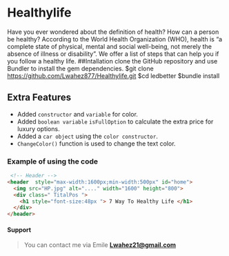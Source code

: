 # Healthylife
Have you ever wondered about the definition of health? How can a person be healthy? According to the World Health Organization (WHO), health is “a complete state of physical, mental and social well-being, not merely the absence of illness or disability”. We offer a list of steps that can help you if you follow a healthy life.
##Intallation
clone the GitHub repository and use Bundler to install the gem dependencies.
   $git clone https://github.com/Lwahez877/Healthylife.git
   $cd ledbetter
   $bundle install
## Extra Features 
*   Added `constructor` and `variable` for color.
*   Added `boolean variable` `isFullOption` to calculate the extra price for luxury options.
*   Added a `car object` using the `color constructor`.
*   `ChangeColor()` function is used to change the text color.
### Example of using the code
```html
 <!-- Header -->
<header  style="max-width:1600px;min-width:500px" id="home">
  <img src="HP.jpg" alt="...." width="1600" height="800">
  <div class=" TitalPos ">
    <h1 style="font-size:48px "> 7 Way To Healthy Life </h1>
  </div>
</header>
```
#### Support
>You can contact me via Emile **Lwahez21@gmail.com**
